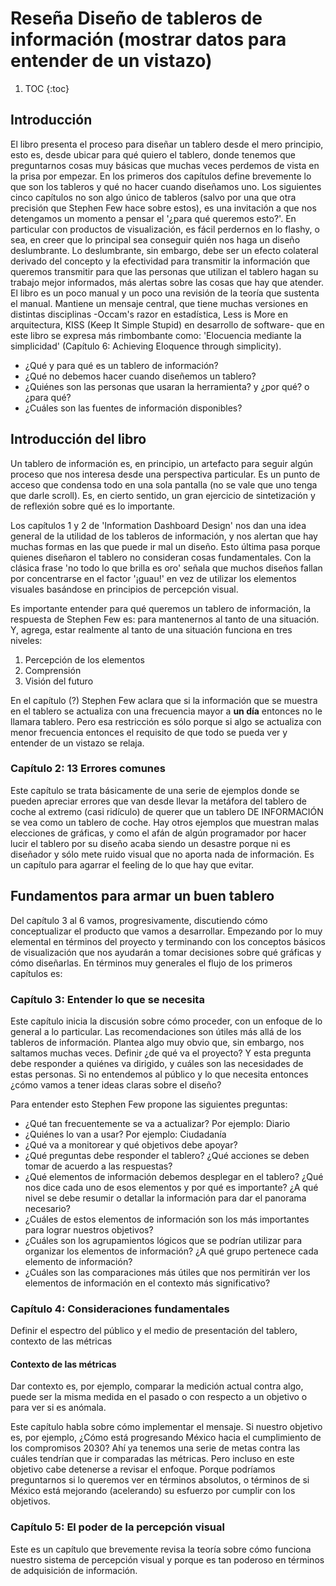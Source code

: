 # Reseña Diseño de tableros de información (mostrar datos para entender de un vistazo)

1. TOC
{:toc}

## Introducción

El libro presenta el proceso para diseñar un tablero desde el mero principio, esto es, desde ubicar para qué quiero el tablero, donde tenemos que preguntarnos cosas muy básicas que muchas veces perdemos de vista en la prisa por empezar. En los primeros dos capítulos define brevemente lo que son los tableros y qué no hacer cuando diseñamos uno. Los siguientes cinco capítulos no son algo único de tableros (salvo por una que otra precisión que Stephen Few hace sobre estos), es una invitación a que nos detengamos un momento a pensar el '¿para qué queremos esto?'. En particular con productos de visualización, es fácil perdernos en lo flashy, o sea, en creer que lo principal sea conseguir quién nos haga un diseño deslumbrante. Lo deslumbrante, sin embargo, debe ser un efecto colateral derivado del concepto y la efectividad para transmitir la información que queremos transmitir para que las personas que utilizan el tablero hagan su trabajo mejor informados, más alertas sobre las cosas que hay que atender. El libro es un poco manual y un poco una revisión de la teoría que sustenta el manual. Mantiene un mensaje central, que tiene muchas versiones en distintas disciplinas -Occam's razor en estadística, Less is More en arquitectura, KISS (Keep It Simple Stupid) en desarrollo de software- que en este libro se expresa más rimbombante como: 'Elocuencia mediante la simplicidad' (Capítulo 6: Achieving Eloquence through simplicity).

* ¿Qué y para qué es un tablero de información?
* ¿Qué no debemos hacer cuando diseñemos un tablero?
* ¿Quiénes son las personas que usaran la herramienta? y ¿por qué? o ¿para qué?
* ¿Cuáles son las fuentes de información disponibles?

## Introducción del libro

Un tablero de información es, en principio, un artefacto para seguir algún proceso que nos interesa desde una perspectiva particular. Es un punto de acceso que condensa todo en una sola pantalla (no se vale que uno tenga que darle scroll). Es, en cierto sentido, un gran ejercicio de sintetización y de reflexión sobre qué es lo importante. 

Los capítulos 1 y 2 de 'Information Dashboard Design' nos dan una idea general de la utilidad de los tableros de información, y nos alertan que hay muchas formas en las que puede ir mal un diseño. Esto última pasa porque quienes diseñaron el tablero no consideran cosas fundamentales. Con la clásica frase  'no todo lo que brilla es oro' señala que muchos diseños fallan por concentrarse en el factor '¡guau!' en vez de utilizar los elementos visuales basándose en principios de percepción visual.

Es importante entender para qué queremos un tablero de información, la respuesta de Stephen Few es: para mantenernos al tanto de una situación. Y, agrega, estar realmente al tanto de una situación funciona en tres niveles:

1. Percepción de los elementos
2. Comprensión
3. Visión del futuro

En el capítulo (?) Stephen Few aclara que si la información que se muestra en el tablero se actualiza con una frecuencia mayor a **un día** entonces no le llamara tablero. Pero esa restricción es sólo porque si algo se actualiza con menor frecuencia entonces el requisito de que todo se pueda ver y entender de un vistazo se relaja. 

### Capítulo 2: 13 Errores comunes

Este capítulo se trata básicamente de una serie de ejemplos donde se pueden apreciar errores que van desde llevar la metáfora del tablero de coche al extremo (casi ridículo) de querer que un tablero DE INFORMACIÓN se vea como un tablero de coche. Hay otros ejemplos que muestran malas elecciones de gráficas, y como el afán de algún programador por hacer lucir el tablero por su diseño acaba siendo un desastre porque ni es diseñador y sólo mete ruido visual que no aporta nada de información. Es un capítulo para agarrar el feeling de lo que hay que evitar.

## Fundamentos para armar un buen tablero

Del capítulo 3 al 6 vamos, progresivamente, discutiendo cómo conceptualizar el producto que vamos a desarrollar. Empezando por lo muy elemental en términos del proyecto y terminando con los conceptos básicos de visualización que nos ayudarán a tomar decisiones sobre qué gráficas y cómo diseñarlas. En términos muy generales el flujo de los primeros capítulos es:

### Capítulo 3: Entender lo que se necesita

Este capítulo inicia la discusión sobre cómo proceder, con un enfoque de lo general a lo particular. Las recomendaciones son útiles más allá de los tableros de información. Plantea algo muy obvio que, sin embargo, nos saltamos muchas veces. Definir ¿de qué va el proyecto? Y esta pregunta debe responder a quiénes va dirigido, y cuáles son las necesidades de estas personas. Si no entendemos al público y lo que necesita entonces ¿cómo vamos a tener ideas claras sobre el diseño?

Para entender esto Stephen Few propone las siguientes preguntas:

* ¿Qué tan frecuentemente se va a actualizar? Por ejemplo: Diario
* ¿Quiénes lo van a usar? Por ejemplo: Ciudadanía
* ¿Qué va a monitorear y qué objetivos debe apoyar?
* ¿Qué preguntas debe responder el tablero? ¿Qué acciones se deben tomar de acuerdo a las respuestas?
* ¿Qué elementos de información debemos desplegar en el tablero? ¿Qué nos dice cada uno de esos elementos y por qué es importante? ¿A qué nivel se debe resumir o detallar  la información para dar el panorama necesario?
* ¿Cuáles de estos elementos de información son los más importantes para lograr nuestros objetivos?
* ¿Cuáles son los agrupamientos lógicos que se podrían utilizar para organizar los elementos de información? ¿A qué grupo pertenece cada elemento de información?
* ¿Cuáles son las comparaciones más útiles que nos permitirán ver los elementos de información en el contexto más significativo?


### Capítulo 4: Consideraciones fundamentales
Definir el espectro del público y el medio de presentación del tablero, contexto de las métricas

#### Contexto de las métricas

Dar contexto es, por ejemplo, comparar la medición actual contra algo, puede ser la misma medida en el pasado o con respecto a un objetivo o para ver si es anómala. 

Este capítulo habla sobre cómo implementar el mensaje. Si nuestro objetivo es, por ejemplo, ¿Cómo está progresando México hacia el cumplimiento de los compromisos 2030? Ahí ya tenemos una serie de metas contra las cuáles tendrían que ir comparadas las métricas. Pero incluso en este objetivo cabe detenerse a revisar el enfoque. Porque podríamos preguntarnos si lo queremos ver en términos absolutos, o términos de si México está mejorando (acelerando) su esfuerzo por cumplir con los objetivos.  

### Capítulo 5: El poder de la percepción visual

Este es un capítulo que brevemente revisa la teoría sobre cómo funciona nuestro sistema de percepción visual y porque es tan poderoso en términos de adquisición de información.

